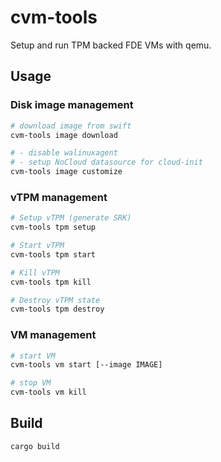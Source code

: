 # cvm-tools

Setup and run TPM backed FDE VMs with qemu.

## Usage

### Disk image management

```bash
# download image from swift
cvm-tools image download

# - disable walinuxagent
# - setup NoCloud datasource for cloud-init
cvm-tools image customize
```

### vTPM management

```bash
# Setup vTPM (generate SRK)
cvm-tools tpm setup

# Start vTPM
cvm-tools tpm start

# Kill vTPM
cvm-tools tpm kill

# Destroy vTPM state
cvm-tools tpm destroy
```

### VM management

```bash
# start VM
cvm-tools vm start [--image IMAGE]

# stop VM
cvm-tools vm kill
```

## Build

```bash
cargo build
```
